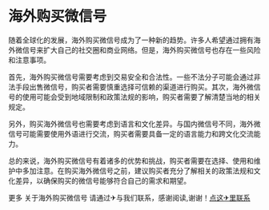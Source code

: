 # 海外购买微信号

随着全球化的发展，海外购买微信号成为了一种新的趋势。许多人希望通过拥有海外微信号来扩大自己的社交圈和商业网络。但是，海外购买微信号也存在一些风险和注意事项。

首先，海外购买微信号需要考虑到交易安全和合法性。一些不法分子可能会通过非法手段出售微信号，购买者需要慎重选择可信赖的渠道进行购买。其次，海外微信号的使用可能会受到地域限制和政策法规的影响，购买者需要了解清楚当地的相关规定。

另外，购买海外微信号也需要考虑到语言和文化差异。与国内微信号不同，海外微信号可能需要使用外语进行交流，购买者需要具备一定的语言能力和跨文化交流能力。

总的来说，海外购买微信号有着诸多的优势和挑战，购买者需要在选择、使用和维护中多加注意。在购买海外微信号之前，建议购买者充分了解相关的政策法规和文化差异，以确保购买的微信号能够符合自己的需求和期望。

更多 关于海外购买微信号 请通过✈与我们联系，感谢阅读,谢谢！[点这✈里联系](https://ads.k02.cc)